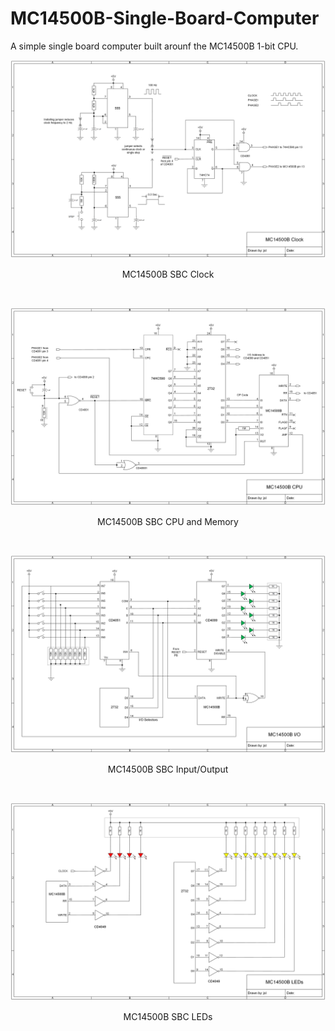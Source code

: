 # MC14500B-Single-Board-Computer
A simple single board computer built arounf the MC14500B 1-bit CPU.
<p align="center"><img src="/images/MC14500B SBC Clock.png"/>
<p align="center">MC14500B SBC Clock</p><br>
<p align="center"><img src="/images/MC14500B SBC CPU+Memory.png"/>
<p align="center">MC14500B SBC CPU and Memory</p><br>
<p align="center"><img src="/images/MC14500B SBC Input+Output.png"/>
<p align="center">MC14500B SBC Input/Output</p><br>
<p align="center"><img src="/images/MC14500B SBC LEDs.png"/>
<p align="center">MC14500B SBC LEDs</p><br>
